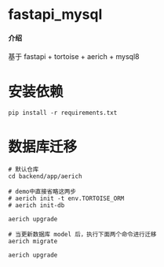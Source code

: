 # fastapi_mysql

#### 介绍
基于 fastapi + tortoise + aerich + mysql8 

# 安装依赖
```shell
pip install -r requirements.txt
```

# 数据库迁移
```shell
# 默认仓库
cd backend/app/aerich

# demo中直接省略这两步
# aerich init -t env.TORTOISE_ORM  
# aerich init-db

aerich upgrade

# 当更新数据库 model 后，执行下面两个命令进行迁移
aerich migrate

aerich upgrade
```
